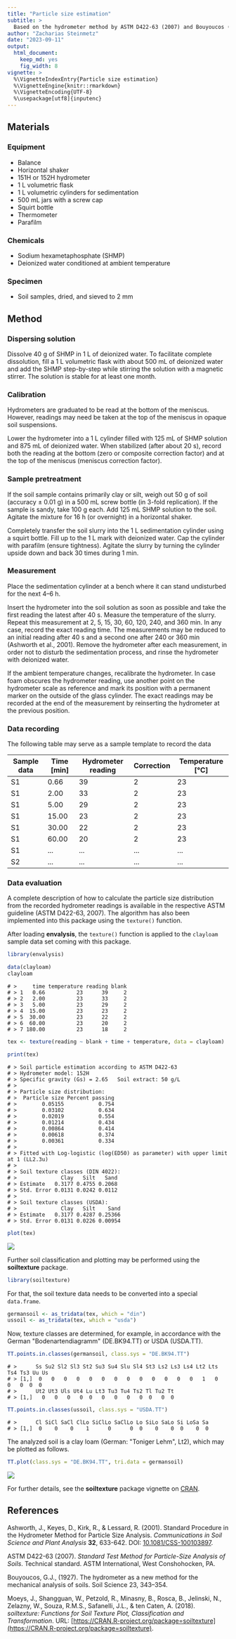 ```yaml
---
title: "Particle size estimation"
subtitle: > 
  Based on the hydrometer method by ASTM D422-63 (2007) and Bouyoucos (1927)
author: "Zacharias Steinmetz"
date: "2023-09-11"
output:
  html_document:
    keep_md: yes
    fig_width: 8
vignette: >
  %\VignetteIndexEntry{Particle size estimation}
  %\VignetteEngine{knitr::rmarkdown}
  %\VignetteEncoding{UTF-8}
  %\usepackage[utf8]{inputenc}
---
```




## Materials

### Equipment

* Balance
* Horizontal shaker
* 151H or 152H hydrometer
* 1 L volumetric flask
* 1 L volumetric cylinders for sedimentation
* 500 mL jars with a screw cap
* Squirt bottle
* Thermometer
* Parafilm

### Chemicals

* Sodium hexametaphosphate (SHMP)
* Deionized water conditioned at ambient temperature

### Specimen

* Soil samples, dried, and sieved to 2 mm

## Method

### Dispersing solution

Dissolve 40 g of SHMP in 1 L of deionized water. To facilitate complete
dissolution, fill a 1 L volumetric flask with about 500 mL of deionized water
and add the SHMP step-by-step while stirring the solution with a magnetic
stirrer. The solution is stable for at least one month.

### Calibration

Hydrometers are graduated to be read at the bottom of the meniscus. However,
readings may need be taken at the top of the meniscus in opaque soil
suspensions.

Lower the hydrometer into a 1 L cylinder filled with 125 mL of SHMP solution and
875 mL of deionized water. When stabilized (after about 20 s), record both the
reading at the bottom (zero or composite correction factor) and at the top of
the meniscus (meniscus correction factor).

### Sample pretreatment

If the soil sample contains primarily clay or silt, weigh out 50 g of soil
(accuracy ± 0.01 g) in a 500 mL screw bottle (in 3-fold replication). If the
sample is sandy, take 100 g each. Add 125 mL SHMP solution to the soil. Agitate
the mixture for 16 h (or overnight) in a horizontal shaker.

Completely transfer the soil slurry into the 1 L sedimentation cylinder using a
squirt bottle. Fill up to the 1 L mark with deionized water. Cap the cylinder
with parafilm (ensure tightness). Agitate the slurry by turning the cylinder
upside down and back 30 times during 1 min.

### Measurement

Place the sedimentation cylinder at a bench where it can stand
undisturbed for the next 4–6 h.

Insert the hydrometer into the soil solution as soon as possible and
take the first reading the latest after 40 s.
Measure the temperature of the slurry. Repeat this measurement at 2, 5,
15, 30, 60, 120, 240, and 360 min. In any case, record the exact reading
time. The measurements may be reduced to an initial reading after 40 s
and a second one after 240 or 360 min (Ashworth et al., 2001).
Remove the hydrometer after each measurement, in order not to disturb the 
sedimentation process, and rinse the hydrometer with deionized water.

If the ambient temperature changes, recalibrate the hydrometer.
In case foam obscures the hydrometer reading, use another point on the
hydrometer scale as reference and mark its position with a permanent marker on
the outside of the glass cylinder. The exact readings may be recorded at the
end of the measurement by reinserting the hydrometer at the previous position.

### Data recording

The following table may serve as a sample template to record the data

| Sample data | Time [min] | Hydrometer reading | Correction | Temperature [°C] |
| ----------- | ---------- | ------------------ | ---------- | ---------------- |
| S1          |  0.66      | 39                 | 2          | 23               |
| S1          |  2.00      | 33                 | 2          | 23               |
| S1          |  5.00      | 29                 | 2          | 23               |
| S1          | 15.00      | 23                 | 2          | 23               |
| S1          | 30.00      | 22                 | 2          | 23               |
| S1          | 60.00      | 20                 | 2          | 23               |
| S1          | ...        | ...                | ...        | ...              |
| S2          | ...        | ...                | ...        | ...              |

### Data evaluation

A complete description of how to calculate the particle size distribution from
the recorded hydrometer readings is available in the respective ASTM guideline
(ASTM D422-63, 2007). The algorithm has also been implemented into this package
using the `texture()` function.

After loading **envalysis**, the `texture()` function is applied to the
`clayloam` sample data set coming with this package.


```r
library(envalysis)

data(clayloam)
clayloam
```

```
# >     time temperature reading blank
# > 1   0.66          23      39     2
# > 2   2.00          23      33     2
# > 3   5.00          23      29     2
# > 4  15.00          23      23     2
# > 5  30.00          23      22     2
# > 6  60.00          23      20     2
# > 7 180.00          23      18     2
```

```r
tex <- texture(reading ~ blank + time + temperature, data = clayloam)

print(tex)
```

```
# > Soil particle estimation according to ASTM D422-63
# > Hydrometer model: 152H
# > Specific gravity (Gs) = 2.65   Soil extract: 50 g/L
# > 
# > Particle size distribution:
# >  Particle size Percent passing
# >        0.05155           0.754
# >        0.03102           0.634
# >        0.02019           0.554
# >        0.01214           0.434
# >        0.00864           0.414
# >        0.00618           0.374
# >        0.00361           0.334
# > 
# > Fitted with Log-logistic (log(ED50) as parameter) with upper limit at 1 (LL2.3u)
# > 
# > Soil texture classes (DIN 4022):
# >              Clay   Silt   Sand
# > Estimate   0.3177 0.4755 0.2068
# > Std. Error 0.0131 0.0242 0.0112
# > 
# > Soil texture classes (USDA):
# >              Clay   Silt    Sand
# > Estimate   0.3177 0.4287 0.25366
# > Std. Error 0.0131 0.0226 0.00954
```

```r
plot(tex)
```

![](/home/zacharias/Dokumente/RPTU/Seafile/Research/Code/envalysis/vignettes/texture_files/figure-html/texture-1.png)<!-- -->

Further soil classification and plotting may be performed using the
**soiltexture** package.


```r
library(soiltexture)
```

For that, the soil texture data needs to be converted into a special
`data.frame`.


```r
germansoil <- as_tridata(tex, which = "din")
ussoil <- as_tridata(tex, which = "usda")
```

Now, texture classes are determined, for example, in accordance with the German
"Bodenartendiagramm" (DE.BK94.TT) or USDA (USDA.TT).


```r
TT.points.in.classes(germansoil, class.sys = "DE.BK94.TT")
```

```
# >      Ss Su2 Sl2 Sl3 St2 Su3 Su4 Slu Sl4 St3 Ls2 Ls3 Ls4 Lt2 Lts Ts4 Ts3 Uu Us
# > [1,]  0   0   0   0   0   0   0   0   0   0   0   0   0   1   0   0   0  0  0
# >      Ut2 Ut3 Uls Ut4 Lu Lt3 Tu3 Tu4 Ts2 Tl Tu2 Tt
# > [1,]   0   0   0   0  0   0   0   0   0  0   0  0
```

```r
TT.points.in.classes(ussoil, class.sys = "USDA.TT")
```

```
# >      Cl SiCl SaCl ClLo SiClLo SaClLo Lo SiLo SaLo Si LoSa Sa
# > [1,]  0    0    0    1      0      0  0    0    0  0    0  0
```

The analyzed soil is a clay loam (German: "Toniger Lehm", Lt2), which may be
plotted as follows.


```r
TT.plot(class.sys = "DE.BK94.TT", tri.data = germansoil)
```

![](/home/zacharias/Dokumente/RPTU/Seafile/Research/Code/envalysis/vignettes/texture_files/figure-html/soiltexture_plot-1.png)<!-- -->

For further details, see the **soiltexture** package vignette on
[CRAN](https://cran.r-project.org/package=soiltexture).

## References

Ashworth, J., Keyes, D., Kirk, R., & Lessard, R. (2001). Standard Procedure in
the Hydrometer Method for Particle Size Analysis. *Communications in Soil
Science and Plant Analysis* **32**, 633-642. DOI:
[10.1081/CSS-100103897](https://doi.org/10.1081/CSS-100103897).

ASTM D422-63 (2007). *Standard Test Method for Particle-Size Analysis of Soils*.
Technical standard. ASTM International, West Conshohocken, PA.

Bouyoucos, G.J., (1927). The hydrometer as a new method for the mechanical
analysis of soils. Soil Science 23, 343–354.

Moeys, J., Shangguan, W., Petzold, R., Minasny, B., Rosca, B., Jelinski, N.,
Zelazny, W., Souza, R.M.S., Safanelli, J.L., & ten Caten, A. (2018).
*soiltexture: Functions for Soil Texture Plot, Classification and
Transformation*. URL:
[https://CRAN.R-project.org/package=soiltexture](https://CRAN.R-project.org/package=soiltexture).
